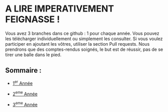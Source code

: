 # A LIRE IMPERATIVEMENT FEIGNASSE ! 

Vous avez 3 branches dans ce github : 1 pour chaque année. Vous pouvez les télécharger individuellement ou simplement les consulter.
Si vous voulez participer en ajoutant les vôtres, utiliser la section Pull requests. Nous prendrons que des comptes-rendus soignés, le but est de réussir, pas de se tirer une balle dans le pied. 

## Sommaire :
- [1<sup>er</sup> Année](tree/1ere_Ann%C3%A9e)
  
- [2<sup>eme</sup> Année](How_to_succeed_an_engineering_school/tree/2eme_Année)
  
- [3<sup>eme</sup> Année](tree/3eme_Année)
